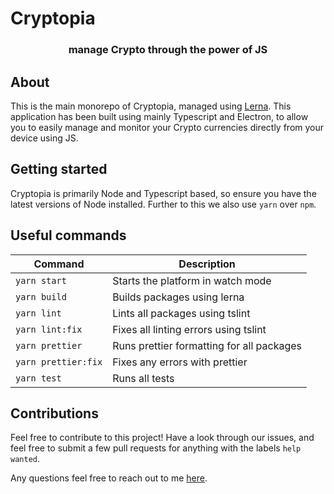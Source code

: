 # Cryptopia

<h3 align="center">manage Crypto through the power of JS</h3>

## About

This is the main monorepo of Cryptopia, managed using [Lerna](https://github.com/lerna/lerna). This application has been built using mainly Typescript and Electron, to allow you to easily manage and monitor your Crypto currencies directly from your device using JS.

## Getting started

Cryptopia is primarily Node and Typescript based, so ensure you have the latest versions of Node installed. Further to this we also use `yarn` over `npm`.

## Useful commands

| Command                 | Description                                |
| ----------------------- | ------------------------------------------ |
| `yarn start`            | Starts the platform in watch mode          |
| `yarn build`            | Builds packages using lerna                |
| `yarn lint`             | Lints all packages using tslint            |
| `yarn lint:fix`         | Fixes all linting errors using tslint      |
| `yarn prettier`         | Runs prettier formatting for all packages  |
| `yarn prettier:fix`     | Fixes any errors with prettier             |
| `yarn test`             | Runs all tests                             |

## Contributions

Feel free to contribute to this project! Have a look through our issues, and feel free to submit a few pull requests for anything with the labels `help wanted`. 

Any questions feel free to reach out to me [here](mail:jdabarber5@gmail.com).
